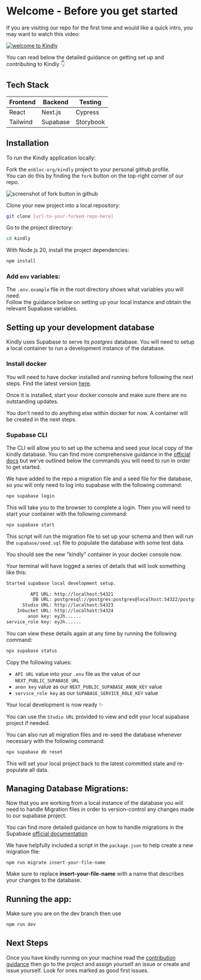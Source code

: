 # Welcome - Before you get started

If you are visiting our repo for the first time and would like a quick intro, you may want to watch this video:

[![welcome to Kindly](https://cdn.loom.com/sessions/thumbnails/f67dccc47ab448508e32bb3e672121f9-1716460124959-with-play.gif)](https://www.loom.com/share/f67dccc47ab448508e32bb3e672121f9?sid=5a67e0d6-7151-4e8b-a71a-8748a74b820e)

You can read below the detailed guidance on getting set up and contributing to Kindly 👇

## Tech Stack

| Frontend | Backend  | Testing   |
| -------- | -------- | --------- |
| React    | Next.js  | Cypress   |
| Tailwind | Supabase | Storybook |

## Installation

To run the Kindly application locally:

Fork the `enbloc-org/kindly` project to your personal github profile.  
You can do this by finding the `fork` button on the top-right corner of our repo.

![screenshot of fork button in github](./documentation_images/fork_repo.png)

Clone your new project into a local repository:

```bash
git clone [url-to-your-forked-repo-here]
```

Go to the project directory:

```bash
cd kindly
```

With Node.js 20, install the project dependencies:

```bash
npm install
```

### Add `env` variables:

The `.env.example` file in the root directory shows what variables you will need.  
Follow the guidance below on setting up your local instance and obtain the relevant Supabase variables.

## Setting up your development database

Kindly uses Supabase to serve its _postgres_ database. You will need to setup a local container to run a development instance of the database.

### Install docker

You will need to have docker installed and running before following the next steps. Find the latest version [here](https://www.docker.com/products/docker-desktop/).

Once it is installed, start your docker console and make sure there are no outstanding updates.

You don't need to do anything else within docker for now. A container will be created in the next steps.

### Supabase CLI

The CLI will allow you to set up the schema and seed your local copy of the kindly database. You can find more comprehensive guidance in the [official docs](https://supabase.com/docs/guides/cli/getting-started) but we've outlined below the commands you will need to run in order to get started.

We have added to the repo a migration file and a seed file for the database, so you will only need to log into supabase with the following command:

```bash
npx supabase login
```

This will take you to the browser to complete a login. Then you will need to start your container with the following command:

```bash
npx supabase start
```

This script will run the migration file to set up your schema and then will run the `supabase/seed.sql` file to populate the database with some test data.

You should see the new "kindly" container in your docker console now.

Your terminal will have logged a series of details that will look something like this:

```bash
Started supabase local development setup.

         API URL: http://localhost:54321
          DB URL: postgresql://postgres:postgres@localhost:54322/postgres
      Studio URL: http://localhost:54323
    Inbucket URL: http://localhost:54324
        anon key: eyJh......
service_role key: eyJh......
```

You can view these details again at any time by running the following command:

```bash
npx supabase status
```

Copy the following values:
- `API URL` value into your `.env` file as the value of our `NEXT_PUBLIC_SUPABASE_URL`
- `anon key` value as our `NEXT_PUBLIC_SUPABASE_ANON_KEY` value
- `service_role key` as our `SUPABASE_SERVICE_ROLE_KEY` value

Your local development is now ready ✨

You can use the `Studio URL` provided to view and edit your local supabase project if needed.

You can also run all migration files and re-seed the database whenever necessary with the following command:

```bash
npx supabase db reset
```

This will set your local project back to the latest committed state and re-populate all data.

## Managing Database Migrations:

Now that you are working from a local instance of the database you will need to handle Migration files in order to version-control any changes made to our supabase project.

You can find more detailed guidance on how to handle migrations in the Supabase [official documentation](https://supabase.com/docs/guides/cli/managing-environments?queryGroups=environment&environment=staging#auto-schema-diff)

We have helpfully included a script in the `package.json` to help create a new migration file:

```
npm run migrate insert-your-file-name
```

Make sure to replace **insert-your-file-name** with a name that describes your changes to the database.

## Running the app:

Make sure you are on the dev branch then use

```bash
npm run dev
```

## Next Steps

Once you have kindly running on your machine read the [contribution guidance](CONTRIBUTING.md)
then go to the project and assign yourself an issue or create and issue yourself. Look for ones marked as good first issues.
